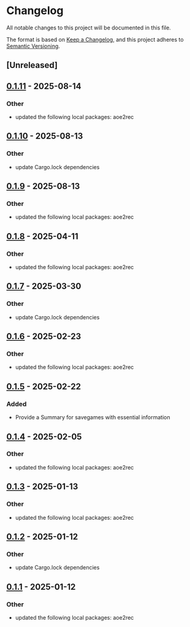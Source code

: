 # Changelog

All notable changes to this project will be documented in this file.

The format is based on [Keep a Changelog](https://keepachangelog.com/en/1.0.0/),
and this project adheres to [Semantic Versioning](https://semver.org/spec/v2.0.0.html).

## [Unreleased]

## [0.1.11](https://github.com/aoe2ct/aoe2rec/compare/aoe2js-v0.1.10...aoe2js-v0.1.11) - 2025-08-14

### Other

- updated the following local packages: aoe2rec

## [0.1.10](https://github.com/aoe2ct/aoe2rec/compare/aoe2js-v0.1.9...aoe2js-v0.1.10) - 2025-08-13

### Other

- update Cargo.lock dependencies

## [0.1.9](https://github.com/aoe2ct/aoe2rec/compare/aoe2js-v0.1.8...aoe2js-v0.1.9) - 2025-08-13

### Other

- updated the following local packages: aoe2rec

## [0.1.8](https://github.com/aoe2ct/aoe2rec/compare/aoe2js-v0.1.7...aoe2js-v0.1.8) - 2025-04-11

### Other

- updated the following local packages: aoe2rec

## [0.1.7](https://github.com/aoe2ct/aoe2rec/compare/aoe2js-v0.1.6...aoe2js-v0.1.7) - 2025-03-30

### Other

- update Cargo.lock dependencies

## [0.1.6](https://github.com/aoe2ct/aoe2rec/compare/aoe2js-v0.1.5...aoe2js-v0.1.6) - 2025-02-23

### Other

- updated the following local packages: aoe2rec

## [0.1.5](https://github.com/aoe2ct/aoe2rec/compare/aoe2js-v0.1.4...aoe2js-v0.1.5) - 2025-02-22

### Added

- Provide a Summary for savegames with essential information

## [0.1.4](https://github.com/aoe2ct/aoe2rec/compare/aoe2js-v0.1.3...aoe2js-v0.1.4) - 2025-02-05

### Other

- updated the following local packages: aoe2rec

## [0.1.3](https://github.com/aoe2ct/aoe2rec/compare/aoe2js-v0.1.2...aoe2js-v0.1.3) - 2025-01-13

### Other

- updated the following local packages: aoe2rec

## [0.1.2](https://github.com/aoe2ct/aoe2rec/compare/aoe2js-v0.1.1...aoe2js-v0.1.2) - 2025-01-12

### Other

- update Cargo.lock dependencies

## [0.1.1](https://github.com/aoe2ct/aoe2rec/compare/aoe2js-v0.1.0...aoe2js-v0.1.1) - 2025-01-12

### Other

- updated the following local packages: aoe2rec
